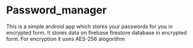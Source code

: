 # Password_manager
This is a simple android app which stores your passwords for you in encrypted form.
It stores data on firebase firestore database in encrypted form. 
For encryption it uses AES-256 alogorithm 

